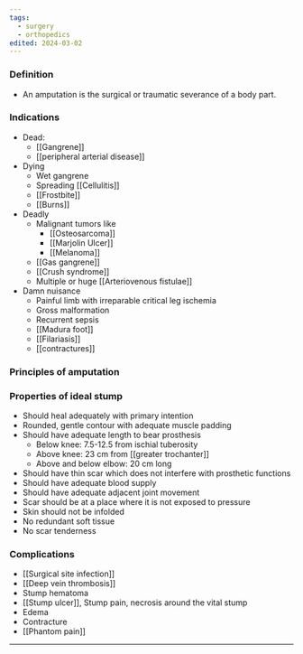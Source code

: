 ```yaml
---
tags:
  - surgery
  - orthopedics
edited: 2024-03-02
---
```

### Definition
- An amputation is the surgical or traumatic severance of a body part.

### Indications
- Dead: 
	- [[Gangrene]] 
	- [[peripheral arterial disease]] 
- Dying
	- Wet gangrene
	- Spreading [[Cellulitis]]
	- [[Frostbite]]
	- [[Burns]] 
- Deadly
	- Malignant tumors like
		- [[Osteosarcoma]]
		- [[Marjolin Ulcer]]
		- [[Melanoma]]
	- [[Gas gangrene]]
	- [[Crush syndrome]] 
	- Multiple or huge [[Arteriovenous fistulae]] 
- Damn nuisance 
	- Painful limb with irreparable critical leg ischemia
	- Gross malformation
	- Recurrent sepsis
	- [[Madura foot]]
	- [[Filariasis]] 
	- [[contractures]] 

### Principles of amputation


### Properties of ideal stump
- Should heal adequately with primary intention
- Rounded, gentle contour with adequate muscle padding
- Should have adequate length to bear prosthesis
	- Below knee: 7.5-12.5 from ischial tuberosity
	- Above knee: 23 cm from [[greater trochanter]]
	- Above and below elbow: 20 cm long
- Should have thin scar which does not interfere with prosthetic functions
- Should have adequate blood supply
- Should have adequate adjacent joint movement
- Scar should be at a place where it is not exposed to pressure
- Skin should not be infolded
- No redundant soft tissue
- No scar tenderness

### Complications
- [[Surgical site infection]]
- [[Deep vein thrombosis]]
- Stump hematoma
- [[Stump ulcer]], Stump pain, necrosis around the vital stump
- Edema
- Contracture
- [[Phantom pain]] 

---
